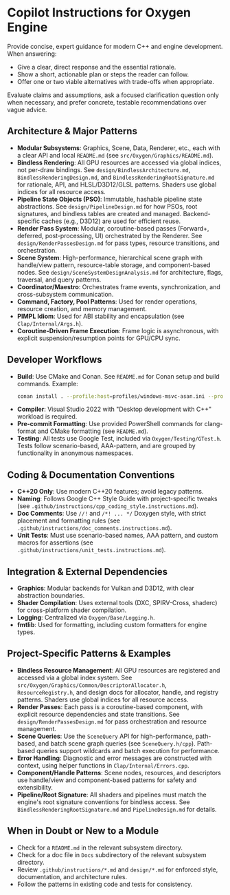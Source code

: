 # Copilot Instructions for Oxygen Engine

Provide concise, expert guidance for modern C++ and engine development. When answering:

- Give a clear, direct response and the essential rationale.
- Show a short, actionable plan or steps the reader can follow.
- Offer one or two viable alternatives with trade-offs when appropriate.

Evaluate claims and assumptions, ask a focused clarification question only when necessary, and prefer concrete, testable recommendations over vague advice.

## Architecture & Major Patterns
- **Modular Subsystems**: Graphics, Scene, Data, Renderer, etc., each with a clear API and local `README.md` (see `src/Oxygen/Graphics/README.md`).
- **Bindless Rendering**: All GPU resources are accessed via global indices, not per-draw bindings. See `design/BindlessArchitecture.md`, `BindlessRenderingDesign.md`, and `BindlessRenderingRootSignature.md` for rationale, API, and HLSL/D3D12/GLSL patterns. Shaders use global indices for all resource access.
- **Pipeline State Objects (PSO)**: Immutable, hashable pipeline state abstractions. See `design/PipelineDesign.md` for how PSOs, root signatures, and bindless tables are created and managed. Backend-specific caches (e.g., D3D12) are used for efficient reuse.
- **Render Pass System**: Modular, coroutine-based passes (Forward+, deferred, post-processing, UI) orchestrated by the Renderer. See `design/RenderPassesDesign.md` for pass types, resource transitions, and orchestration.
- **Scene System**: High-performance, hierarchical scene graph with handle/view pattern, resource-table storage, and component-based nodes. See `design/SceneSystemDesignAnalysis.md` for architecture, flags, traversal, and query patterns.
- **Coordinator/Maestro**: Orchestrates frame events, synchronization, and cross-subsystem communication.
- **Command, Factory, Pool Patterns**: Used for render operations, resource creation, and memory management.
- **PIMPL Idiom**: Used for ABI stability and encapsulation (see `Clap/Internal/Args.h`).
- **Coroutine-Driven Frame Execution**: Frame logic is asynchronous, with explicit suspension/resumption points for GPU/CPU sync.

## Developer Workflows
- **Build**: Use CMake and Conan. See `README.md` for Conan setup and build commands. Example:
  ```sh
  conan install . --profile:host=profiles/windows-msvc-asan.ini --profile:build=profiles/windows-msvc-asan.ini --output-folder=out/build --build=missing --deployer=full_deploy -s build_type=Debug
  ```
- **Compiler**: Visual Studio 2022 with "Desktop development with C++" workload is required.
- **Pre-commit Formatting**: Use provided PowerShell commands for clang-format and CMake formatting (see `README.md`).
- **Testing**: All tests use Google Test, included via `Oxygen/Testing/GTest.h`. Tests follow scenario-based, AAA-pattern, and are grouped by functionality in anonymous namespaces.

## Coding & Documentation Conventions
- **C++20 Only**: Use modern C++20 features; avoid legacy patterns.
- **Naming**: Follows Google C++ Style Guide with project-specific tweaks (see `.github/instructions/cpp_coding_style.instructions.md`).
- **Doc Comments**: Use `//!` and `/*! ... */` Doxygen style, with strict placement and formatting rules (see `.github/instructions/doc_comments.instructions.md`).
- **Unit Tests**: Must use scenario-based names, AAA pattern, and custom macros for assertions (see `.github/instructions/unit_tests.instructions.md`).

## Integration & External Dependencies
- **Graphics**: Modular backends for Vulkan and D3D12, with clear abstraction boundaries.
- **Shader Compilation**: Uses external tools (DXC, SPIRV-Cross, shaderc) for cross-platform shader compilation.
- **Logging**: Centralized via `Oxygen/Base/Logging.h`.
- **fmtlib**: Used for formatting, including custom formatters for engine types.

## Project-Specific Patterns & Examples
- **Bindless Resource Management**: All GPU resources are registered and accessed via a global index system. See `src/Oxygen/Graphics/Common/DescriptorAllocator.h`, `ResourceRegistry.h`, and design docs for allocator, handle, and registry patterns. Shaders use global indices for all resource access.
- **Render Passes**: Each pass is a coroutine-based component, with explicit resource dependencies and state transitions. See `design/RenderPassesDesign.md` for pass orchestration and resource management.
- **Scene Queries**: Use the `SceneQuery` API for high-performance, path-based, and batch scene graph queries (see `SceneQuery.h/cpp`). Path-based queries support wildcards and batch execution for performance.
- **Error Handling**: Diagnostic and error messages are constructed with context, using helper functions in `Clap/Internal/Errors.cpp`.
- **Component/Handle Patterns**: Scene nodes, resources, and descriptors use handle/view and component-based patterns for safety and extensibility.
- **Pipeline/Root Signature**: All shaders and pipelines must match the engine's root signature conventions for bindless access. See `BindlessRenderingRootSignature.md` and `PipelineDesign.md` for details.

## When in Doubt or New to a Module
- Check for a `README.md` in the relevant subsystem directory.
- Check for a doc file in `Docs` subdirectory of the relevant subsystem directory.
- Review `.github/instructions/*.md` and `design/*.md` for enforced style, documentation, and architecture rules.
- Follow the patterns in existing code and tests for consistency.

